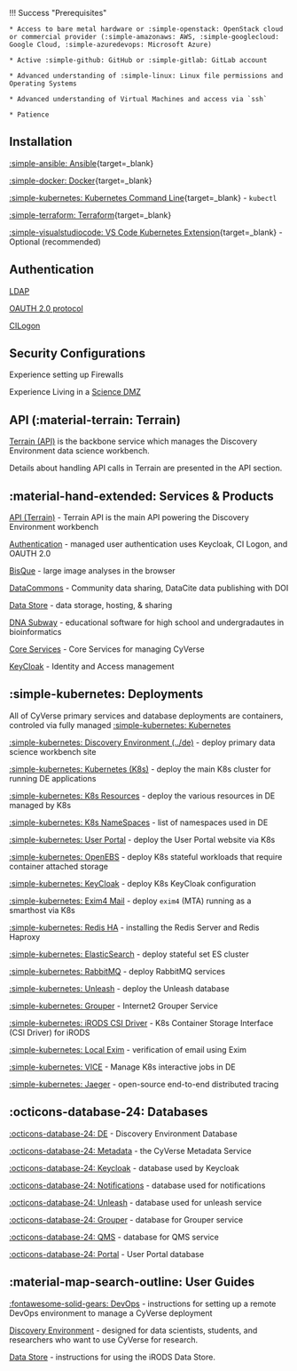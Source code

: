 !!! Success "Prerequisites"

    * Access to bare metal hardware or :simple-openstack: OpenStack cloud or commercial provider (:simple-amazonaws: AWS, :simple-googlecloud: Google Cloud, :simple-azuredevops: Microsoft Azure)

    * Active :simple-github: GitHub or :simple-gitlab: GitLab account

    * Advanced understanding of :simple-linux: Linux file permissions and Operating Systems

    * Advanced understanding of Virtual Machines and access via `ssh` 

    * Patience

## Installation

[:simple-ansible: Ansible](https://docs.ansible.com/ansible/latest/installation_guide/intro_installation.html){target=_blank}

[:simple-docker: Docker](https://docs.docker.com/engine/install/){target=_blank}

[:simple-kubernetes: Kubernetes Command Line](https://kubernetes.io/docs/tasks/tools/){target=_blank} - `kubectl`

[:simple-terraform: Terraform](https://developer.hashicorp.com/terraform/downloads){target=_blank}

[:simple-visualstudiocode: VS Code Kubernetes Extension](https://code.visualstudio.com/docs/azure/kubernetes){target=_blank} - Optional (recommended) 

## Authentication

[LDAP](https://en.wikipedia.org/wiki/Lightweight_Directory_Access_Protocol)

[OAUTH 2.0 protocol](https://www.rfc-editor.org/rfc/rfc6749)

[CILogon](https://www.cilogon.org/home)

## Security Configurations

Experience setting up Firewalls

Experience Living in a [Science DMZ](https://en.wikipedia.org/wiki/Science_DMZ_Network_Architecture)


## API (:material-terrain: Terrain)

[Terrain (API)](services/api_overview.md) is the backbone service which manages the Discovery Environment data science workbench. 

Details about handling API calls in Terrain are presented in the API section.

## :material-hand-extended: Services & Products

[API (Terrain)](api_overview.md) - Terrain API is the main API powering the Discovery Environment workbench

[Authentication](keycloak.md) - managed user authentication uses Keycloak, CI Logon, and OAUTH 2.0 

[BisQue](bisque.md) - large image analyses in the browser

[DataCommons](dc.md) - Community data sharing, DataCite data publishing with DOI

[Data Store](ds.md) - data storage, hosting, & sharing

[DNA Subway](dnasubway.md) - educational software for high school and undergradautes in bioinformatics

[Core Services](services_overview.md) - Core Services for managing CyVerse

[KeyCloak](keycloak.md) - Identity and Access management 

## :simple-kubernetes: Deployments

All of CyVerse primary services and database deployments are containers, controled via fully managed [:simple-kubernetes: Kubernetes](https://kubernetes.io/)

[:simple-kubernetes: Discovery Environment (../de)](../deployments/DiscoveryEnvironment.md) - deploy primary data science workbench site

[:simple-kubernetes: Kubernetes (K8s)](../deployments/kubernetes-deploy.md) - deploy the main K8s cluster for running DE applications

[:simple-kubernetes: K8s Resources](../deployments/k8s-resources.md) - deploy the various resources in DE managed by K8s

[:simple-kubernetes: K8s NameSpaces](../deployments/k8s-namespace.md) - list of namespaces used in DE

[:simple-kubernetes: User Portal](../deployments/userportal.md) - deploy the User Portal website via K8s

[:simple-kubernetes: OpenEBS](../deployments/openebs.md) - deploy K8s stateful workloads that require container attached storage

[:simple-kubernetes: KeyCloak](../deployments/keycloak.md) - deploy K8s KeyCloak configuration

[:simple-kubernetes: Exim4 Mail](../deployments/exim4.md) - deploy `exim4` (MTA) running as a smarthost via K8s

[:simple-kubernetes: Redis HA](../deployments/redis-ha.md) - installing the Redis Server and Redis Haproxy

[:simple-kubernetes: ElasticSearch](../deployments/elasticsearch.md) - deploy stateful set ES cluster

[:simple-kubernetes: RabbitMQ](../deployments/RabbitMQ.md) - deploy RabbitMQ services

[:simple-kubernetes: Unleash](../deployments/unleash.md) - deploy the Unleash database

[:simple-kubernetes: Grouper](../deployments/grouper.md) - Internet2 Grouper Service

[:simple-kubernetes: iRODS CSI Driver](../deployments/irods-csi-driver.md) - K8s Container Storage Interface (CSI Driver) for iRODS 

[:simple-kubernetes: Local Exim](../deployments/local-exim.md) - verification of email using Exim

[:simple-kubernetes: VICE](../deployments/vice.md) - Manage K8s interactive jobs in DE

[:simple-kubernetes: Jaeger](../deployments/jaeger.md) - open-source end-to-end distributed tracing

## :octicons-database-24: Databases

[:octicons-database-24: DE](../database/de-db.md) - Discovery Environment Database

[:octicons-database-24: Metadata](../database/metadata-db.md) - the CyVerse Metadata Service

[:octicons-database-24: Keycloak](../database/keycloak-db.md) - database used by Keycloak

[:octicons-database-24: Notifications](../database/notifications-db.md) - database used for notifications

[:octicons-database-24: Unleash](../database/unleash-db.md) - database used for unleash service

[:octicons-database-24: Grouper](../database/grouper-db.md) - database for Grouper service

[:octicons-database-24: QMS](../database/qms-db.md) - database for QMS service

[:octicons-database-24: Portal](../database/portal-db.md) - User Portal database

## :material-map-search-outline: User Guides

[:fontawesome-solid-gears: DevOps](../guides/devops.md) - instructions for setting up a remote DevOps environment to manage a CyVerse deployment

[Discovery Environment](../guides/de.md) - designed for data scientists, students, and researchers who want to use CyVerse for research.

[Data Store](../guides/ds.md) - instructions for using the iRODS Data Store.